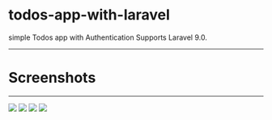 # todos-app-with-laravel
simple Todos app with Authentication Supports Laravel 9.0.
<hr>
<h1>Screenshots</h1>
<hr>
<img src="https://user-images.githubusercontent.com/101170188/221436529-d22a00d7-8fd6-4778-91b5-70aa64b128b9.png">
<img src="https://user-images.githubusercontent.com/101170188/221436533-fb77f17b-3d60-4218-8bab-2c726ed8611d.png">
<img src="https://user-images.githubusercontent.com/101170188/221436539-aa869ab8-9f27-435a-9c99-c4bdc37456d7.png">
<img src="https://user-images.githubusercontent.com/101170188/221436540-62247ded-e9f3-40bc-90d8-e04d879eb94a.png">

